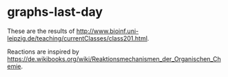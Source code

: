 # graphs-last-day

These are the results of http://www.bioinf.uni-leipzig.de/teaching/currentClasses/class201.html.

Reactions are inspired by https://de.wikibooks.org/wiki/Reaktionsmechanismen_der_Organischen_Chemie.
